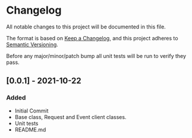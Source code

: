 # Changelog

All notable changes to this project will be documented in this file.

The format is based on [Keep a Changelog](https://keepachangelog.com/en/1.0.0/),
and this project adheres to [Semantic Versioning](https://semver.org/spec/v2.0.0.html).

Before any major/minor/patch bump all unit tests will be run to verify they pass.

## [0.0.1] - 2021-10-22

### Added

-   Initial Commit
-   Base class, Request and Event client classes.
-   Unit tests
-   README.md
